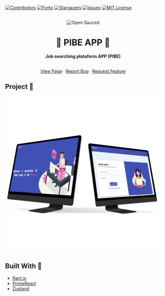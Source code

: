 [![Contributors][contributors-shield]][contributors-url]
[![Forks][forks-shield]][forks-url]
[![Stargazers][stars-shield]][stars-url]
[![Issues][issues-shield]][issues-url]
[![MIT License][license-shield]][license-url]

<div align="center">
  <br>
  <img alt="Open Sauced" src="https://s3.aws-k8s.generated.photos/ai-generated-photos/upscaler-uploads/uploads/588/1d2d744c-24b1-4297-b29a-5f6d61476666.png" width="300px">
  <h1> 🏢 <strong>PIBE APP</strong> 🏢 </h1>
  <strong>Job searching plataform APP (PIBE)</strong>
</div>
<br>


 <p align="center">
    <a href="https://pibe-api.herokuapp.com/api/v1/pibe/swagger-ui">View Page</a>
    ·
    <a href="https://github.com/ThePandaDevs/pibe-app/issues">Report Bug</a>
    ·
    <a href="https://github.com/ThePandaDevs/pibe-app/issues">Request Feature</a>
</p>

## Project 📌
 <img alt="Open Sauced" src="./src/img/Cover.png">


## Built With 🚧

-   [Ract.js](https://es.reactjs.org/)
-   [PrimeReact](https://www.primefaces.org/primereact/)
-   [Zustand](https://zustand-demo.pmnd.rs/)


[contributors-shield]: https://img.shields.io/github/contributors/HectorSaldes/liber.svg?style=for-the-badge&logo=counterstrike&color=2557A7
[contributors-url]: https://github.com/ThePandaDevs/pibe-app/graphs/contributors
[forks-shield]: https://img.shields.io/github/forks/HectorSaldes/liber.svg?style=for-the-badge&logo=forestry&color=EAF3FB
[forks-url]: https://github.com/ThePandaDevs/pibe-app/network/members
[stars-shield]: https://img.shields.io/github/stars/HectorSaldes/liber.svg?style=for-the-badge&logo=riseup&color=F763B6
[stars-url]: https://github.com/ThePandaDevs/pibe-app/stargazers
[issues-shield]: https://img.shields.io/github/issues/HectorSaldes/liber.svg?style=for-the-badge&logo=stardock&color=2557A7
[issues-url]: https://github.com/ThePandaDevs/pibe-app/issues
[license-shield]: https://img.shields.io/github/license/HectorSaldes/liber.svg?style=for-the-badge&logo=wikidata&color=E6E2E2
[license-url]: https://github.com/ThePandaDevs/pibe-app/blob/master/LICENSE.txt
[photo-mockup]: https://s3.aws-k8s.generated.photos/ai-generated-photos/upscaler-uploads/uploads/28/f8092fb1-2cc3-42c4-b725-776a7c60e876.png
